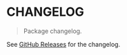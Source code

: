 # CHANGELOG

> Package changelog.

See [GitHub Releases](https://github.com/stdlib-js/blas-base-shared/releases) for the changelog.